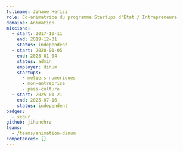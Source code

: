 ```yaml
---
fullname: Jihane Herizi
role: Co-animatrice du programme Startups d'État / Intrapreneure
domaine: Animation
missions:
  - start: 2017-10-11
    end: 2019-12-31
    status: independent
  - start: 2020-01-05
    end: 2023-01-04
    status: admin
    employer: dinum
    startups:
      - metiers-numeriques
      - mon-entreprise
      - pass-culture
  - start: 2025-01-21
    end: 2025-07-16
    status: independent
badges:
  - segur
github: jihanehrz
teams:
  - /teams/animation-dinum
competences: []
---
```

